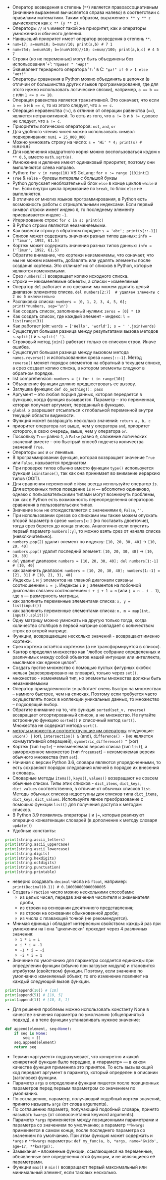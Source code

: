 - Оператор возведения в степень (`**`) является правоассоциативным (значение выражения вычисляется справа налево) в соответствии с правилами математики. Таким образом, выражение `x ** y ** z` вычисляется как `x ** (y ** z)`.
- Операторы `//` и `%` имеют такой же приоритет, как и операторы умножения и обычного деления.
- Наивысший приоритет имеет оператор возведения в степень `**`.
- `num=17; a=num%10; b=num//10; print(a,b) # 7 1`
- `num=754; a=num%10; b=(num%100)//10; c=num//100; print(a,b,c) # 4 5 7`
- Строки (но не переменные) могут быть объединены без использования '`+`': `"Привет " "мир!"`
- Эквивалент тернарного оператора '`?:`' в C: `"да!" if 0 > 1 else "нет!"`
- Операторы сравнения в Python можно объединять в цепочки (в отличии от большинства других языков программирования, где для этого нужно использовать логические связки), например, `a == b == c` или `1 <= x <= 10`.
- Операция равенства является транзитивной. Это означает, что если `a == b` и `b == c`, то из этого следует, что `a == c`.
- Операция неравенства (`!=`), в отличие от операции равенства (`==`), является нетранзитивной. То есть из того, что `a != b` и `b != c`,вовсе не следует, что `a != c`.
- Приоритеты логических операторов: `not`, `and`, `or`
- Для удобного чтения чисел можно использовать символ подчеркивания: `num1 = 25_000_000`
- Можно умножать строку на число: `s = 'Hi' * 4; print(s) # HiHiHiHi`
- Для извлечения квадратного корня можно воспользоваться кодом `n ** 0.5`, вместо `math.sqrt(n)`.
- Умножение и деление имеют одинаковый приоритет, поэтому они выполняются слева направо.
- Python: `for v in range(10)` VS GoLang: `for v := range [10]int{}`
- `True` & `False` - булевы литералы с большой буквы
- Python допускает необязательный блок `else` в конце циклов `while` и `for`. Если внутри цикла прерывание по `break`, то блок `else` не выполняется.
- В отличие от многих языков программирования, в Python есть возможность работы с отрицательными индексами. Если первый символ строки имеет индекс `0`, то последнему элементу присваивается индекс `-1`.
- Итерирование строк: `for c in s: print(c)`
- В Python строки являются неизменяемыми.
- Как вывести строку в обратном порядке: `s = 'abc'; print(s[::-1])`
- Список может содержать значения разных типов данных: `info = ['Timur', 1992, 61.5]`
- Кортеж может содержать значения разных типов данных: `info = ('Timur', 1992, 61.5)`
- Обратите внимание, что кортежи неизменяемы, что означает, что мы не можем изменять, добавлять или удалять элементы после создания кортежа. Это отличает их от списков в Python, которые являются изменяемыми.
- Срез `numbers[:]` возвращает копию исходного списка.
- строки — неизменяемые объекты, а списки – изменяемые
- Оператор `del` работает и со срезами: мы можем удалить целый диапазон элементов списка. `del numbers[2:7]  # удаляем элементы с 2 по 6 включительно`
- Распаковка списка: `numbers = [0, 1, 2, 3, 4, 5, 6]; print(*numbers, sep='\n')`
- Как создать список, заполненный нулями: `zeros = [0] * 10`
- Как создать список, где каждый элемент - индекс: `l = list(range(3))`
- Как работает join: `words = ['Hello', 'world']; s = ' '.join(words)`
- Существует большая разница между результатами вызова методов `s.split()` и `s.split(' ')`.
- Строковый метод `join()` работает только со списком строк. Иначе ошибка.
- Существует большая разница между вызовом метода `names.reverse()` и использованием среза `names[::-1]`. Метод `reverse()` меняет порядок элементов на обратный в текущем списке, а срез создает копию списка, в котором элементы следуют в обратном порядке.
- list comprehension: `numbers = [i for i in range(10)]`
- Объявление функции должно предшествовать ее вызову.
- Заглушка функции: `def do_nothing(): pass`
- Аргумент – это любая порция данных, которая передается в функцию, когда функция вызывается. Параметр – это переменная, которая получает аргумент, переданный в функцию.
- `global x` разрешает отсылаться к глобальной переменной внутри текущей области видимости.
- Функция может возвращать несколько значений: `return a, b, c`
- приоритет оператора `not` выше, чем у оператора `and`, приоритет которого, в свою очередь, выше, чем у оператора `or`.
- Поскольку `True` равно `1`, а `False` равно `0`, сложение логических значений вместе – это быстрый способ подсчета количества значений `True`.
- Операторы `and` и `or` ленивые.
- В программировании функция, которая возвращает значение `True` или `False`, называется предикатом.
- При проверке типов обычно вместо функции `type()` используется функция `isinstance()`, так как она принимает во внимание иерархию типов (ООП).
- Для сравнения переменной с `None` всегда используйте оператор `is`. Для встроенных типов поведение `is` и `==` абсолютно одинаково, однако с пользовательскими типами могут возникнуть проблемы, так как в Python есть возможность переопределения операторов сравнения в пользовательских типах.
- Значение `None` не отождествляется с значениями `0`, `False`, `''`.
- При использовании срезов со списками мы также можем опускать второй параметр в срезе `numbers[x:]` (но поставить двоеточие), тогда срез берется до конца списка. Аналогично если опустить первый параметр `numbers[:y]`, то можно взять срез от начала списка (невключительно).
- `numbers.pop(2)` удалит элемент по индексу: `[10, 20, 30, 40]` -> `[10, 20, 40]`
- `numbers.pop()` удалит последний элемент: `[10, 20, 30, 40]` -> `[10, 20, 30]`
- `del` удалит диапазон: `numbers = [10, 20, 30, 40]; del numbers[1:-1] # [10, 40]`
- как заменить диапазон: `numbers = [10, 20, 30, 40]; numbers[1:-1] = [21, 31] # [10, 21, 31, 40]`
- Индексы `i` и `j` элементов на главной диагонали связаны соотношением `i = j`. Индексы `i` и `j` элементов на побочной диагонали связаны соотношением `i + j + 1 = n` (или `j = n - i - 1`), где `n` — размерность матрицы.
- как заполнить переменные элементами списка: `x, y = list(input())`
- как заполнить переменные элементами списка: `n, m = map(int, input().split())`
- Одну матрицу можно умножать на другую только тогда, когда количество столбцов в первой матрице совпадает с количеством строк во второй матрице.
- Функции, возвращающие несколько значений - возвращают именно кортежи.
- Срез кортежа остаётся кортежем (а не трансформируется в список).
- Кантор определял множество как "любое собрание определенных и различимых между собой объектов нашей интуиции или интеллекта, мыслимое как единое целое".
- Создать пустое множество с помощью пустых фигурных скобок нельзя (зарезервировано на словари), только через `set()`.
- множество - изменяемый тип, но элементы множества должны быть неизменяемыми
- Оператор принадлежности `in` работает очень быстро на множествах – намного быстрее, чем на списках. Поэтому если требуется часто осуществлять поиск в коллекции уникальных данных, то множество – подходящий выбор.
- Обратите внимание на то, что функция `sorted(set_v, reverse)` возвращает отсортированный список, а не множество. Не путайте встроенную функцию `sorted()` и списочный метод `sort()`. Множества не содержат метода `sort()`.
- [методы множеств и соответствующие им операторы](./assets/set-methods.png) следующие: `union() |` (or), `intersection() &` (and), `difference() -` (не является коммутативной операцией), `symmetric_difference() ^` (xor)
- Кортеж (тип `tuple`) – неизменяемая версия списка (тип `list`), а замороженное множество (тип `frozenset`) – неизменяемая версия обычного множества (тип `set`).
- Начиная с версии Python 3.6, словари являются упорядоченными, то есть сохраняют порядок следования ключей в порядке их внесения в словарь.
- Словарные методы `items()`, `keys()`, `values()` возвращают не совсем обычные списки. Типы этих списков - `dict_items`, `dict_keys`, `dict_values` соответственно, в отличие от обычных списков `list`. Методы обычных списков недоступны для списков типа `dict_items`, `dict_keys`, `dict_values`. Используйте явное преобразование с помощью функции `list()` для получения доступа к методам списков.
- В Python 3.9 появились операторы `|` и `|=`, которые реализуют операцию конкатенации словарей (в дополнение к методу словаря `update()`)
- Удобные константы:
```py
print(string.ascii_letters)
print(string.ascii_uppercase)
print(string.ascii_lowercase)
print(string.digits)
print(string.hexdigits)
print(string.octdigits)
print(string.punctuation)
print(string.printable)
```
- неверно создавать `decimal` числа из `float`, например: `print(Decimal(0.1)) # 0.100000000000000005`
- Создать `Fraction` число можно несколькими способами:
  - из целых чисел, передав значения числителя и знаменателя дроби,
  - из строки на основании десятичного представления;
  - из строки на основании обыкновенной дроби;
  - из числа с плавающей точкой (не рекомендуется).
- Мнимая единица i обладает интересным свойством: каждый раз при умножении на i она "циклически" проходит через 4 различных значения:
  - `1 * i = i`
  - `i * i = -1`
  - `-1 * i = -i`
  - `-i * i = 1`
- Значение по умолчанию для параметра создается единожды при определении функции (обычно при загрузке модуля) и становится атрибутом (свойством) функции. Поэтому, если значение по умолчанию изменяемый объект, то его изменение повлияет на каждый следующий вызов функции. 
```py
print(append(10)) # [10]
print(append(5)) # [10, 5]
print(append(1)) # [10, 5, 1]
```
- Для решения проблемы можно использовать константу None в качестве значения параметра по умолчанию (общепринятый подход), а в теле функции устанавливать нужное значение: 
```py
def append(element, seq=None):
    if seq is None:
        seq = []
    seq.append(element)
    return seq
```
- Термин «аргумент» подразумевает, что конкретно и какой конкретной функции было передано, а «параметр» — в каком качестве функция применила это принятое. То есть вызывающий код передает аргумент в параметр, который определен в описании (заголовке) функции.
- Параметр `args` в определении функции пишется после позиционных параметров перед первым параметром со значением по умолчанию.
- По соглашению, параметр, получающий подобный кортеж значений, принято называть `args` (от слова arguments).
- По соглашению параметр, получающий подобный словарь, принято называть `kwargs` (от словосочетания keyword arguments).
- Параметр `*args` применяется между позиционными параметрами и параметра со значением по умолчанию; а параметр `**kwargs` применяется в самом конце, после последнего параметра со значением по умолчанию. При этом функция может содержать и `*args` и `**kwargs` параметры: `def my_func(a, b, *args, name='Gvido', age=17, **kwargs):`.
- Замыкания – вложенные функции, ссылающиеся на переменные, объявленные вне определения этой функции, и не являющиеся её параметрами.
- Функции `max()` и `min()` возвращают первый максимальный или минимальный элемент, если таковых несколько.

